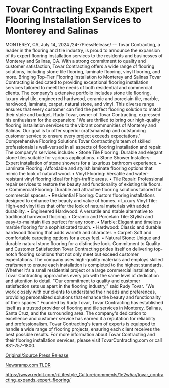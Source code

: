 # Tovar Contracting Expands Expert Flooring Installation Services to Monterey and Salinas

MONTEREY, CA, July 14, 2024 /24-7PressRelease/ -- Tovar Contracting, a leader in the flooring and tile industry, is proud to announce the expansion of its expert flooring installation services to the residents and businesses of Monterey and Salinas, CA. With a strong commitment to quality and customer satisfaction, Tovar Contracting offers a wide range of flooring solutions, including stone tile flooring, laminate flooring, vinyl flooring, and more.  Bringing Top-Tier Flooring Installation to Monterey and Salinas  Tovar Contracting is dedicated to providing exceptional flooring installation services tailored to meet the needs of both residential and commercial clients. The company's extensive portfolio includes stone tile flooring, luxury vinyl tile, engineered hardwood, ceramic and porcelain tile, marble, hardwood, laminate, carpet, natural stone, and vinyl. This diverse range ensures that every customer can find the perfect flooring solution to match their style and budget.  Rudy Tovar, owner of Tovar Contracting, expressed his enthusiasm for the expansion: "We are thrilled to bring our high-quality flooring installation services to the vibrant communities of Monterey and Salinas. Our goal is to offer superior craftsmanship and outstanding customer service to ensure every project exceeds expectations."  Comprehensive Flooring Solutions  Tovar Contracting's team of skilled professionals is well-versed in all aspects of flooring installation and repair.   The company's services include:  • Stone Tile Flooring: Durable and elegant stone tiles suitable for various applications. • Stone Shower Installers: Expert installation of stone showers for a luxurious bathroom experience. • Laminate Flooring: Affordable and stylish laminate flooring options that mimic the look of natural wood. • Vinyl Flooring: Versatile and water-resistant vinyl flooring ideal for high-traffic areas. • Tile Repair: Professional repair services to restore the beauty and functionality of existing tile floors. • Commercial Flooring: Durable and attractive flooring solutions tailored for commercial spaces. • Residential Flooring: Custom flooring installations designed to enhance the beauty and value of homes. • Luxury Vinyl Tile: High-end vinyl tiles that offer the look of natural materials with added durability. • Engineered Hardwood: A versatile and stable alternative to traditional hardwood flooring. • Ceramic and Porcelain Tile: Stylish and easy-to-maintain tiles perfect for any room. • Marble: Elegant and timeless marble flooring for a sophisticated touch. • Hardwood: Classic and durable hardwood flooring that adds warmth and character. • Carpet: Soft and comfortable carpeting options for a cozy feel. • Natural Stone: Unique and durable natural stone flooring for a distinctive look.  Commitment to Quality and Customer Satisfaction  Tovar Contracting prides itself on delivering top-notch flooring solutions that not only meet but exceed customer expectations. The company uses high-quality materials and employs skilled craftsmen to ensure each installation is completed to the highest standards. Whether it's a small residential project or a large commercial installation, Tovar Contracting approaches every job with the same level of dedication and attention to detail.  "Our commitment to quality and customer satisfaction sets us apart in the flooring industry," said Rudy Tovar. "We work closely with our clients to understand their needs and preferences, providing personalized solutions that enhance the beauty and functionality of their spaces."  Founded by Rudy Tovar, Tovar Contracting has established itself as a trusted provider of flooring and tile services in Monterey, Salinas, Santa Cruz, and the surrounding area. The company's dedication to excellence and customer service has earned it a reputation for reliability and professionalism. Tovar Contracting's team of experts is equipped to handle a wide range of flooring projects, ensuring each client receives the best possible results.  For more information about Tovar Contracting and their flooring installation services, please visit TovarContracting.com or call 831-757-1800. 

[Original/Source Press Release](https://www.24-7pressrelease.com/press-release/512497/tovar-contracting-expands-expert-flooring-installation-services-to-monterey-and-salinas)
                    

[Newsramp.com TLDR](None) 

https://www.reddit.com/r/Lifestyle_Culture/comments/1e2w5ar/tovar_contracting_expands_expert_flooring/